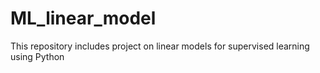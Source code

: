 # ML_linear_model
This repository includes project on linear models for supervised learning using Python
